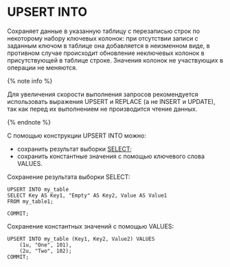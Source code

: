 # UPSERT INTO

Сохраняет данные в указанную таблицу с перезаписью строк по некоторому набору ключевых колонок: при отсутствии записи с заданным ключом в таблице она добавляется в неизменном виде, в противном случае происходит обновление неключевых колонок в присутствующей в таблице строке. Значения колонок не участвующих в операции не меняются.

{% note info %}

Для увеличения скорости выполнения запросов рекомендуется использовать выражения UPSERT и REPLACE (а не INSERT и UPDATE), так как перед их выполнением не производится чтение данных.

{% endnote %}

С помощью конструкции UPSERT INTO можно:

* сохранить результат выборки [SELECT](select.md);
* сохранить константные значения с помощью ключевого слова VALUES.

Сохранение результата выборки SELECT:

``` yql
UPSERT INTO my_table
SELECT Key AS Key1, "Empty" AS Key2, Value AS Value1
FROM my_table1;

COMMIT;
```

Сохранение константных значений с помощью VALUES:

``` yql
UPSERT INTO my_table (Key1, Key2, Value2) VALUES
    (1u, "One", 101),
    (2u, "Two", 102);
COMMIT;
```
